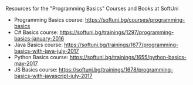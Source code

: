 Resources for the "Programming Basics" Courses and Books at SoftUni
 - Programming Basics course: https://softuni.bg/courses/programming-basics
 - C# Basics course: https://softuni.bg/trainings/1297/programming-basics-january-2016
 - Java Basics course: https://softuni.bg/trainings/1677/programming-basics-with-java-july-2017
 - Python Basics course: https://softuni.bg/trainings/1655/python-basics-may-2017
 - JS Basics course: https://softuni.bg/trainings/1678/programming-basics-with-javascript-july-2017
 

